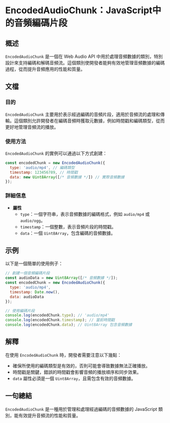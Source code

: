 <!--
Meta Description: # EncodedAudioChunk：JavaScript中的音頻編碼片段 ## 概述 `EncodedAudioChunk` 是一個在 Web Audio API 中用於處理音頻數據的類別，特別設計來支持編碼和解碼音頻流。這個類別使開發者能夠有效地管理音頻數據的編碼過程，從而提升音頻應用的性能和...
Meta Keywords: encodedaudiochunk, audio, encodedchunk, data, uint8array
-->

# EncodedAudioChunk：JavaScript中的音頻編碼片段

## 概述
`EncodedAudioChunk` 是一個在 Web Audio API 中用於處理音頻數據的類別，特別設計來支持編碼和解碼音頻流。這個類別使開發者能夠有效地管理音頻數據的編碼過程，從而提升音頻應用的性能和質量。

## 文檔
### 目的
`EncodedAudioChunk` 主要用於表示經過編碼的音頻片段，適用於音頻流的處理和傳輸。這個類別允許開發者在編碼音頻時獲取元數據，例如時間戳和編碼類型，從而更好地管理音頻流的播放。

### 使用方法
`EncodedAudioChunk` 的實例可以通過以下方式創建：

```javascript
const encodedChunk = new EncodedAudioChunk({
  type: 'audio/mp4', // 編碼類型
  timestamp: 123456789, // 時間戳
  data: new Uint8Array([/* 音頻數據 */]) // 實際音頻數據
});
```

### 詳細信息
- **屬性**
  - `type`：一個字符串，表示音頻數據的編碼格式，例如 `audio/mp4` 或 `audio/ogg`。
  - `timestamp`：一個整數，表示音頻片段的時間戳。
  - `data`：一個 `Uint8Array`，包含編碼的音頻數據。

## 示例
以下是一個簡單的使用例子：

```javascript
// 創建一個音頻編碼片段
const audioData = new Uint8Array([/* 音頻數據 */]);
const encodedChunk = new EncodedAudioChunk({
  type: 'audio/mp4',
  timestamp: Date.now(),
  data: audioData
});

// 使用編碼片段
console.log(encodedChunk.type); // 'audio/mp4'
console.log(encodedChunk.timestamp); // 當前時間戳
console.log(encodedChunk.data); // Uint8Array 包含音頻數據
```

## 解釋
在使用 `EncodedAudioChunk` 時，開發者需要注意以下幾點：
- 確保所使用的編碼類型是有效的，否則可能會導致數據無法正確播放。
- 時間戳是關鍵，錯誤的時間戳會影響音頻的播放順序和同步效果。
- `data` 屬性必須是一個 `Uint8Array`，且需包含有效的音頻數據。

## 一句總結
`EncodedAudioChunk` 是一種用於管理和處理經過編碼的音頻數據的 JavaScript 類別，能有效提升音頻流的性能和質量。